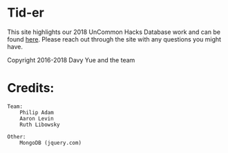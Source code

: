# Tid-er

This site highlights our 2018 UnCommon Hacks Database work and can be found [here](https://www.google.com). 
Please reach out through the site with any questions you might have.


Copyright 2016-2018 Davy Yue and the team

# Credits:
	Team:
		Philip Adam
		Aaron Levin
		Ruth Libowsky

	Other:
		MongoDB (jquery.com)
